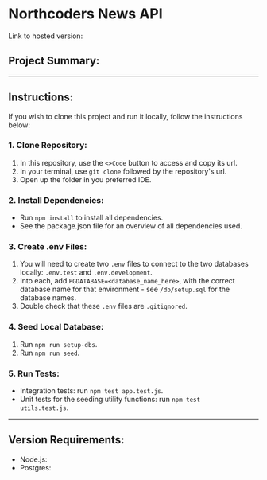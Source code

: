 # Northcoders News API

Link to hosted version:

## Project Summary:

---

## Instructions:

If you wish to clone this project and run it locally, follow the instructions below:

### 1. Clone Repository:

1. In this repository, use the <code><>Code</code> button to access and copy its url.
2. In your terminal, use <code>git clone</code> followed by the repository's url.
3. Open up the folder in you preferred IDE.

### 2. Install Dependencies:

- Run <code>npm install</code> to install all dependencies.
- See the package.json file for an overview of all dependencies used.

### 3. Create .env Files:

1. You will need to create two <code>.env</code> files to connect to the two databases locally: <code>.env.test</code> and <code>.env.development</code>.
2. Into each, add <code>PGDATABASE=<database_name_here></code>, with the correct database name for that environment - see <code>/db/setup.sql</code> for the database names.
3. Double check that these <code>.env</code> files are <code>.gitignored</code>.

### 4. Seed Local Database:

1. Run <code>npm run setup-dbs</code>.
2. Run <code>npm run seed</code>.

### 5. Run Tests:

- Integration tests: run <code>npm test app.test.js</code>.
- Unit tests for the seeding utility functions: run <code>npm test utils.test.js</code>.

---

## Version Requirements:

- Node.js:
- Postgres:
